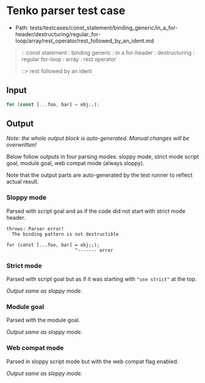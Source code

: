 # Tenko parser test case

- Path: tests/testcases/const_statement/binding_generic/in_a_for-header/destructuring/regular_for-loop/array/rest_operator/rest_followed_by_an_ident.md

> :: const statement : binding generic : in a for-header : destructuring : regular for-loop : array : rest operator
>
> ::> rest followed by an ident

## Input

`````js
for (const [...foo, bar] = obj;;);
`````

## Output

_Note: the whole output block is auto-generated. Manual changes will be overwritten!_

Below follow outputs in four parsing modes: sloppy mode, strict mode script goal, module goal, web compat mode (always sloppy).

Note that the output parts are auto-generated by the test runner to reflect actual result.

### Sloppy mode

Parsed with script goal and as if the code did not start with strict mode header.

`````
throws: Parser error!
  The binding pattern is not destructible

for (const [...foo, bar] = obj;;);
                         ^------- error
`````

### Strict mode

Parsed with script goal but as if it was starting with `"use strict"` at the top.

_Output same as sloppy mode._

### Module goal

Parsed with the module goal.

_Output same as sloppy mode._

### Web compat mode

Parsed in sloppy script mode but with the web compat flag enabled.

_Output same as sloppy mode._
